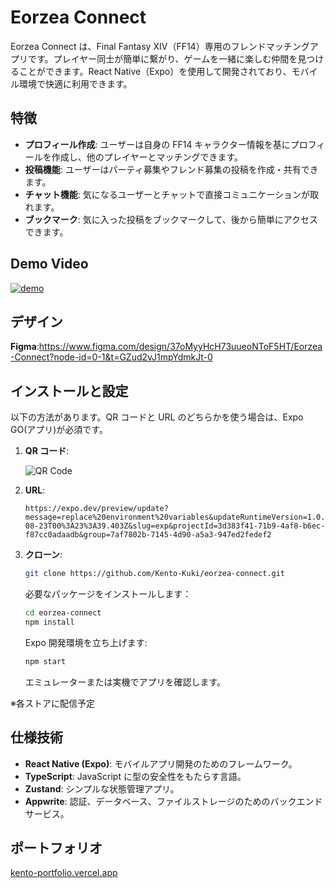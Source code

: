 # Eorzea Connect

Eorzea Connect は、Final Fantasy XIV（FF14）専用のフレンドマッチングアプリです。プレイヤー同士が簡単に繋がり、ゲームを一緒に楽しむ仲間を見つけることができます。React Native（Expo）を使用して開発されており、モバイル環境で快適に利用できます。

## 特徴

- **プロフィール作成**: ユーザーは自身の FF14 キャラクター情報を基にプロフィールを作成し、他のプレイヤーとマッチングできます。
- **投稿機能**: ユーザーはパーティ募集やフレンド募集の投稿を作成・共有できます。
- **チャット機能**: 気になるユーザーとチャットで直接コミュニケーションが取れます。
- **ブックマーク**: 気に入った投稿をブックマークして、後から簡単にアクセスできます。

## Demo Video

[![demo](https://img.youtube.com/vi/qZKuYuMYMGc/0.jpg)](https://youtu.be/qZKuYuMYMGc)

## デザイン

**Figma**:https://www.figma.com/design/37oMyyHcH73uueoNToF5HT/Eorzea-Connect?node-id=0-1&t=GZud2vJ1mpYdmkJt-0

## インストールと設定

以下の方法があります。QR コードと URL のどちらかを使う場合は、Expo GO(アプリ)が必須です。

1. **QR コード**:

   ![QR Code](https://github.com/user-attachments/assets/fbda7416-4263-4651-9e74-2f0d7ff0bdb3)

2. **URL**:
   ```
   https://expo.dev/preview/update?message=replace%20environment%20variables&updateRuntimeVersion=1.0.0&createdAt=2024-08-23T00%3A23%3A39.403Z&slug=exp&projectId=3d383f41-71b9-4af8-b6ec-f87cc0adaadb&group=7af7802b-7145-4d90-a5a3-947ed2fedef2
   ```
3. **クローン**:

   ```bash
   git clone https://github.com/Kento-Kuki/eorzea-connect.git

   ```

   必要なパッケージをインストールします：

   ```bash
   cd eorzea-connect
   npm install

   ```

   Expo 開発環境を立ち上げます:

   ```bash
   npm start

   ```

   エミュレーターまたは実機でアプリを確認します。

※各ストアに配信予定

## 仕様技術

- **React Native (Expo)**: モバイルアプリ開発のためのフレームワーク。
- **TypeScript**: JavaScript に型の安全性をもたらす言語。
- **Zustand**: シンプルな状態管理アプリ。
- **Appwrite**: 認証、データベース、ファイルストレージのためのバックエンドサービス。

## ポートフォリオ

[kento-portfolio.vercel.app
](https://kento-portfolio.vercel.app/)
